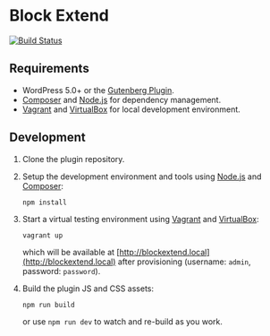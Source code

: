 # Block Extend

[![Build Status](https://travis-ci.com/xwp/block-extend.svg?branch=master)](https://travis-ci.com/xwp/block-extend)


## Requirements

- WordPress 5.0+ or the [Gutenberg Plugin](https://wordpress.org/plugins/gutenberg/).
- [Composer](https://getcomposer.org) and [Node.js](https://nodejs.org) for dependency management.
- [Vagrant](https://www.vagrantup.com) and [VirtualBox](https://www.virtualbox.org) for local development environment.


## Development

1. Clone the plugin repository.

2. Setup the development environment and tools using [Node.js](https://nodejs.org) and [Composer](https://getcomposer.org):

	   npm install

3. Start a virtual testing environment using [Vagrant](https://www.vagrantup.com/) and [VirtualBox](https://www.virtualbox.org/):

	   vagrant up

	which will be available at [http://blockextend.local](http://blockextend.local) after provisioning (username: `admin`, password: `password`).

4. Build the plugin JS and CSS assets:

	   npm run build
	
	or use `npm run dev` to watch and re-build as you work.
